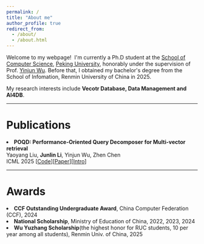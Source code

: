 ```yaml
---
permalink: /
title: "About me"
author_profile: true
redirect_from: 
  - /about/
  - /about.html
---
```


Welcome to my webpage!  I'm currently a Ph.D student at the [School of Computer Science](https://cs.pku.edu.cn/), [Peking University](https://www.pku.edu.cn/), honorably under the supervision of Prof. [Yinjun Wu](https://wuyinjun-1993.github.io/). Before that, I obtained my bachelor's degree from the School of Infomation, Renmin University of China in 2025.

My research interests include **Vecotr Database, Data Management and AI4DB**.

---

Publications
======

<li><b>POQD: Performance-Oriented Query Decomposer for Multi-vector retrieval</b><br/>
Yaoyang Liu, <b>Junlin Li</b>, Yinjun Wu, Zhen Chen<br/>
ICML 2025 [<a href="https://github.com/PKU-SDS-lab/POQD-ICML25">Code</a>][<a href="https://arxiv.org/abs/2505.19189">Paper</a>][<a href="https://pku-sds-lab.github.io/POQD/">Intro</a>]</li>

---

Awards
======

<li> <b>CCF Outstanding Undergraduate Award</b>, China Computer Federation (CCF), 2024 </li>

<li> <b>National Scholarship</b>, Ministry of Education of China, 2022, 2023, 2024</li>

<li> <b>Wu Yuzhang Scholarship</b>(the highest honor for RUC students, 10 per year among all students), Renmin Univ. of China, 2025 </li>


